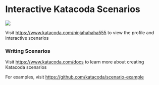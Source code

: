 # Interactive Katacoda Scenarios

[![](http://shields.katacoda.com/katacoda/ninjahahaha555/count.svg)](https://www.katacoda.com/ninjahahaha555 "Get your profile on Katacoda.com")

Visit https://www.katacoda.com/ninjahahaha555 to view the profile and interactive scenarios

### Writing Scenarios
Visit https://www.katacoda.com/docs to learn more about creating Katacoda scenarios

For examples, visit https://github.com/katacoda/scenario-example
